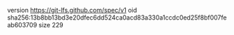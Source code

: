 version https://git-lfs.github.com/spec/v1
oid sha256:13b8bb13bd3e20dfec6dd524ca0acd83a330a1ccdc0ed25f8bf007feab603709
size 229
